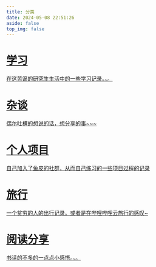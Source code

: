 ```yaml
---
title: 分类
date: 2024-05-08 22:51:26
aside: false
top_img: false
---
```


<link rel="stylesheet" type="text/css" href="https://cdn.jsdelivr.net/npm/js-heo@1.0.11/3dCard/in3d.css">

<div id='libCategories'>
<div id="lib-cards" class="container">
<a href='/categories/学习/'>
  <card data-image="https://abei-1256557411.cos.ap-chengdu.myqcloud.com/blogs/202405291455420.png">
    <h1 slot="header">学习</h1>
    <p slot="content">在这苦逼的研究生生活中的一些学习记录。。。</p>
  </card>
</a>
<a href='/categories/杂谈/'>
  <card data-image="https://abei-1256557411.cos.ap-chengdu.myqcloud.com/blogs/202405291457497.png">
    <h1 slot="header">杂谈</h1>
    <p slot="content">偶尔吐槽的想说的话，想分享的事~~~</p>
  </card>
</a>
<a href='/categories/学习/个人项目/'>
  <card data-image="https://abei-1256557411.cos.ap-chengdu.myqcloud.com/blogs/202405291500941.png">
    <h1 slot="header">个人项目</h1>
    <p slot="content">自己加入了鱼皮的社群，从而自己练习的一些项目过程的记录</p>
  </card>
</a>
<a href='/categories/旅行/'>
  <card data-image="https://abei-1256557411.cos.ap-chengdu.myqcloud.com/blogs/202405291502462.png">
    <h1 slot="header">旅行</h1>
    <p slot="content">一个贫穷的人的出行记录。或者是在哔哩哔哩云旅行的感叹~</p>
  </card>
</a>
<a href='/categories/阅读分享/'>
  <card data-image="https://abei-1256557411.cos.ap-chengdu.myqcloud.com/blogs/202405291504419.png">
    <h1 slot="header">阅读分享</h1>
    <p slot="content">书读的不多的一点点小感悟。。。</p>
  </card>
</a>
</div>
</div>

<div class='js-pjax'>

<script src='https://lf3-cdn-tos.bytecdntp.com/cdn/expire-1-M/vue/2.6.14/vue.min.js'></script>

<script type="text/javascript" src="https://cdn.jsdelivr.net/npm/js-heo@1.0.11/3dCard/in3d.js"></script>
</div>